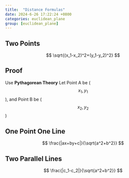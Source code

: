 ```yaml
---
title:  "Distance Formulas"
date: 2024-6-26 17:22:24 +0800
categories: euclidean_plane
group: [euclidean_plane]
---
```




## Two Points

$$
\sqrt{(x_1-x_2)^2+(y_1-y_2)^2}
$$

## Proof
Use **Pythagorean Theory**
Let Point A be ($$x_1, y_1$$), and Point B be ($$x_2, y_2$$)


## One Point One Line

$$
\frac{|ax+by+c|}{\sqrt{a^2+b^2}}
$$





## Two Parallel Lines

$$
\frac{|c_1-c_2|}{\sqrt{a^2+b^2}}
$$